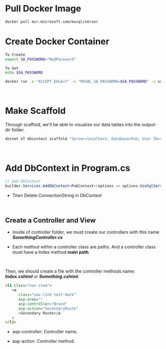 # Pull Docker Image

```bash
docker pull mcr.microsoft.com/mssql/server
```

# Create Docker Container

```bash
To Create
export SA_PASSWORD="My@Password"

To Get
echo $SA_PASSWORD
```

```bash
docker run -e "ACCEPT_EULA=Y" -e "MSSQL_SA_PASSWORD=$SA_PASSWORD" -v sqlvolume:/var/opt/mssql -p 1433:1433 -d --rm --name mssql mcr.microsoft.com/mssql/server
```

<br>

# Make Scaffold

Through scaffold, we'll be able to visualize our data tables into the output-dir folder.

```bash
dotnet ef dbcontext scaffold "Server=localhost; Database=Pub; User ID=sa; Password=My@Password; TrustServerCertificate=True;" Microsoft.EntityFrameworkCore.SqlServer --output-dir Models --force
```

<br>

# Add DbContext in Program.cs

```cs
// Add DbContext
builder.Services.AddDbContext<PubContext>(options => options.UseSqlServer(builder.Configuration.GetConnectionString("PubContext")));
```

-  Then Delete ConnectionString in DbContext

<br>

## Create a Controller and View

-  Inside of controller folder, we must create our controllers with this name **_SomethingController.cs_**

-  Each method within a controller class are paths. And a controller class must have a Index method **main path**.

<br>

Then, we should create a file with the controller methods name: **_Index.cshtml_** or **_Something.cshtml_**.

```html
<li class="nav-item">
   <a
      class="nav-link text-dark"
      asp-area=""
      asp-controller="Brand"
      asp-action="SecondaryRoute"
      >Secondary Route</a
   >
</li>
```

-  asp-controller: Controller name.

-  asp-action: Controller method.
